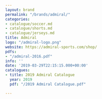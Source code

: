 ```yaml
---
layout: brand
permalink: "/brands/admiral/"
categories:
- catalogue/soccer.md
- catalogue/shorts.md
- catalogue/jerseys.md
title: Admiral
logo: "/admiral-logo.png"
website: https://admiral-sports.com/shop/
pdfs:
- "/admiral-2016.pdf"
info: ''
date: '2019-03-29T22:15:15.000+00:00'
catalogues:
- title: 2019 Admiral Catalogue
  year: 2019
  pdf: "/2019 Admiral Catalogue.pdf"

---
```

